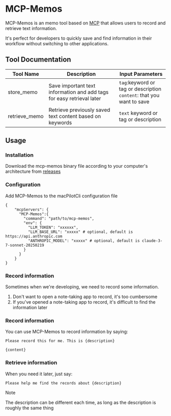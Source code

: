 # MCP-Memos

MCP-Memos is an memo tool based on [MCP](https://modelcontextprotocol.io/introduction) that allows users to record and retrieve text information.

It's perfect for developers to quickly save and find information in their workflow without switching to other applications.

## Tool Documentation

| Tool Name | Description | Input Parameters |
|-----------|-------------|------------------|
|store_memo| Save important text information and add tags for easy retrieval  later| `tag`:keyword or tag or description <br> `content`: that you want to save    |
|retrieve_memo| Retrieve previously saved text content based on keywords | `text` keyword or tag or description |

## Usage
### Installation
Download the mcp-memos binary file according to your computer's architecture from [releases](https://github.com/huhu415/mcp-memos/releases)

### Configuration
Add MCP-Memos to the macPilotCli configuration file
```
{
    "mcpServers": {
      "MCP-Memos":{
        "command": "path/to/mcp-memos",
        "env": {
          "LLM_TOKEN": "xxxxxx",
          "LLM_BASE_URL": "xxxxx" # optional, default is https://api.anthropic.com
          "ANTHROPIC_MODEL": "xxxxx" # optional, default is claude-3-7-sonnet-20250219
        }
      }
    }
}
```

### Record information
Sometimes when we're developing, we need to record some information.
1. Don't want to open a note-taking app to record, it's too cumbersome
2. If you've opened a note-taking app to record, it's difficult to find the information later


### Record information
You can use MCP-Memos to record information by saying:
```
Please record this for me. This is {description}

{content}
```

### Retrieve information
When you need it later, just say:
```
Please help me find the records about {description}
```

> [!NOTE]
> The description can be different each time, as long as the description is roughly the same thing

